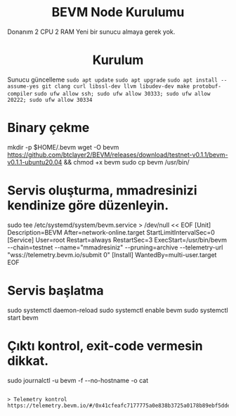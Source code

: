 <h1 align="center">BEVM Node Kurulumu</h1>

Donanım
2 CPU 2 RAM
Yeni bir sunucu almaya gerek yok.

<h1 align="center">Kurulum</h1>


Sunucu güncelleme
    ```
sudo apt update
    ```
    ```
sudo apt upgrade
    ```
    ```
sudo apt install --assume-yes git clang curl libssl-dev llvm libudev-dev make protobuf-compiler
    ```
    ```
sudo ufw allow ssh; sudo ufw allow 30333; sudo ufw allow 20222; sudo ufw allow 30334
    ```

# Binary çekme
mkdir -p $HOME/.bevm
wget -O bevm https://github.com/btclayer2/BEVM/releases/download/testnet-v0.1.1/bevm-v0.1.1-ubuntu20.04 && chmod +x bevm
sudo cp bevm /usr/bin/

# Servis oluşturma, mmadresinizi kendinize göre düzenleyin.
sudo tee /etc/systemd/system/bevm.service > /dev/null << EOF
[Unit]
Description=BEVM
After=network-online.target
StartLimitIntervalSec=0
[Service]
User=root
Restart=always
RestartSec=3
ExecStart=/usr/bin/bevm --chain=testnet --name="mmadresiniz" --pruning=archive --telemetry-url "wss://telemetry.bevm.io/submit 0"
[Install]
WantedBy=multi-user.target
EOF

# Servis başlatma
sudo systemctl daemon-reload
sudo systemctl enable bevm
sudo systemctl start bevm

# Çıktı kontrol, exit-code vermesin dikkat.
sudo journalctl -u bevm -f --no-hostname -o cat
```

> Telemetry kontrol
https://telemetry.bevm.io/#/0x41cfeafc7177775a0e838b3725a0178b89ebf5dde1b5f766becbf975a24e297b
